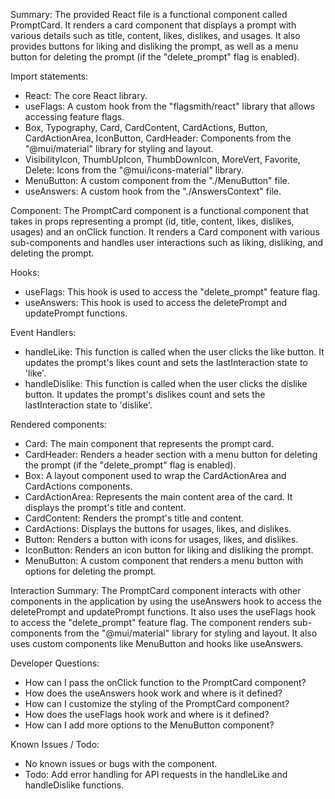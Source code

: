 Summary:
The provided React file is a functional component called PromptCard. It renders a card component that displays a prompt with various details such as title, content, likes, dislikes, and usages. It also provides buttons for liking and disliking the prompt, as well as a menu button for deleting the prompt (if the "delete_prompt" flag is enabled).

Import statements:
- React: The core React library.
- useFlags: A custom hook from the "flagsmith/react" library that allows accessing feature flags.
- Box, Typography, Card, CardContent, CardActions, Button, CardActionArea, IconButton, CardHeader: Components from the "@mui/material" library for styling and layout.
- VisibilityIcon, ThumbUpIcon, ThumbDownIcon, MoreVert, Favorite, Delete: Icons from the "@mui/icons-material" library.
- MenuButton: A custom component from the "./MenuButton" file.
- useAnswers: A custom hook from the "./AnswersContext" file.

Component:
The PromptCard component is a functional component that takes in props representing a prompt (id, title, content, likes, dislikes, usages) and an onClick function. It renders a Card component with various sub-components and handles user interactions such as liking, disliking, and deleting the prompt.

Hooks:
- useFlags: This hook is used to access the "delete_prompt" feature flag.
- useAnswers: This hook is used to access the deletePrompt and updatePrompt functions.

Event Handlers:
- handleLike: This function is called when the user clicks the like button. It updates the prompt's likes count and sets the lastInteraction state to 'like'.
- handleDislike: This function is called when the user clicks the dislike button. It updates the prompt's dislikes count and sets the lastInteraction state to 'dislike'.

Rendered components:
- Card: The main component that represents the prompt card.
- CardHeader: Renders a header section with a menu button for deleting the prompt (if the "delete_prompt" flag is enabled).
- Box: A layout component used to wrap the CardActionArea and CardActions components.
- CardActionArea: Represents the main content area of the card. It displays the prompt's title and content.
- CardContent: Renders the prompt's title and content.
- CardActions: Displays the buttons for usages, likes, and dislikes.
- Button: Renders a button with icons for usages, likes, and dislikes.
- IconButton: Renders an icon button for liking and disliking the prompt.
- MenuButton: A custom component that renders a menu button with options for deleting the prompt.

Interaction Summary:
The PromptCard component interacts with other components in the application by using the useAnswers hook to access the deletePrompt and updatePrompt functions. It also uses the useFlags hook to access the "delete_prompt" feature flag. The component renders sub-components from the "@mui/material" library for styling and layout. It also uses custom components like MenuButton and hooks like useAnswers.

Developer Questions:
- How can I pass the onClick function to the PromptCard component?
- How does the useAnswers hook work and where is it defined?
- How can I customize the styling of the PromptCard component?
- How does the useFlags hook work and where is it defined?
- How can I add more options to the MenuButton component?

Known Issues / Todo:
- No known issues or bugs with the component.
- Todo: Add error handling for API requests in the handleLike and handleDislike functions.